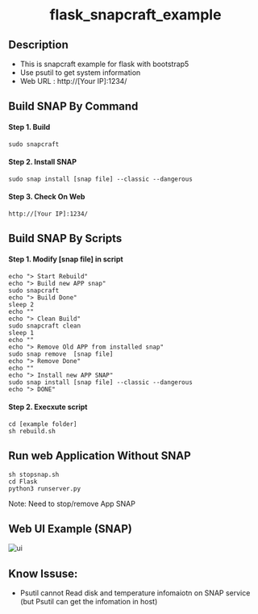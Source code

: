 <h1 align="center">flask_snapcraft_example</h1>

## Description
- This is snapcraft example for flask with bootstrap5
- Use psutil to get system information
- Web URL : http://[Your IP]:1234/


## Build SNAP By Command 
#### Step 1. Build
```  shell
sudo snapcraft
```

#### Step 2. Install SNAP
``` shell
sudo snap install [snap file] --classic --dangerous
```

#### Step 3. Check On Web
``` 
http://[Your IP]:1234/
```

## Build SNAP By Scripts
#### Step 1. Modify [snap file] in script
```shell
echo "> Start Rebuild"
echo "> Build new APP snap"
sudo snapcraft
echo "> Build Done"
sleep 2
echo ""
echo "> Clean Build"
sudo snapcraft clean
sleep 1
echo ""
echo "> Remove Old APP from installed snap"
sudo snap remove  [snap file]
echo "> Remove Done"
echo ""
echo "> Install new APP SNAP"
sudo snap install [snap file] --classic --dangerous
echo "> DONE"

```

#### Step 2. Execxute script
``` shell
cd [example folder]
sh rebuild.sh
```
   
## Run web Application Without SNAP
``` shell
sh stopsnap.sh
cd Flask 
python3 runserver.py
```
Note: Need to stop/remove App SNAP

## Web UI Example (SNAP)
![ui](https://user-images.githubusercontent.com/4043666/163672226-5a7e5ebb-c09d-4948-9cfa-733e0ebdbb89.PNG)


## Know Issuse:
- Psutil cannot Read disk and temperature infomaiotn on SNAP service 
<br>(but Psutil can get the infomation in host)
